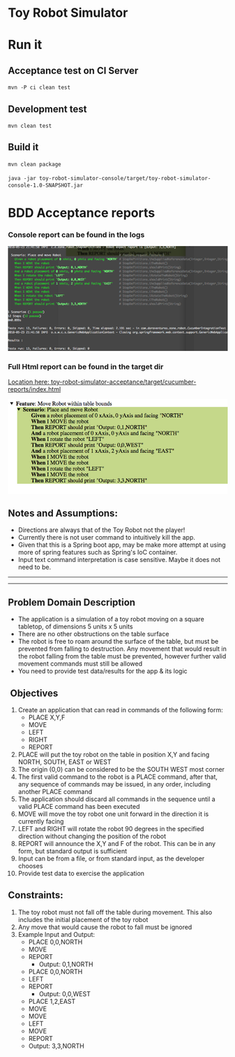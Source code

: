 # Toy Robot Simulator

# Run it

## Acceptance test on CI Server

    mvn -P ci clean test
    
## Development test

    mvn clean test
      
## Build it

    mvn clean package

    java -jar toy-robot-simulator-console/target/toy-robot-simulator-console-1.0-SNAPSHOT.jar


# BDD Acceptance reports

### Console report can be found in the logs

![Example Console Screenshot](bdd_pretty_console.png)

### Full Html report can be found in the target dir

[Location here: toy-robot-simulator-acceptance/target/cucumber-reports/index.html](toy-robot-simulator-acceptance/target/cucumber-reports/index.html)

![Example HTML Screenshot](bdd_pretty_html.png)


## Notes and Assumptions:

- Directions are always that of the Toy Robot not the player!
- Currently there is not user command to intuitively kill the app.
- Given that this is a Spring boot app, may be make more attempt at using more of spring features such as Spring's IoC container.
- Input text command interpretation is case sensitive.  Maybe it does not need to be. 

---

---


## Problem Domain Description

- The application is a simulation of a toy robot moving on a square tabletop, of dimensions 5 units x 5 units
- There are no other obstructions on the table surface
- The robot is free to roam around the surface of the table, but must be prevented from falling to destruction. Any movement that would result in the robot falling from the table must be prevented, however further valid movement commands must still be allowed
- You need to provide test data/results for the app & its logic


##  Objectives
1. Create an application that can read in commands of the following form:
    - PLACE X,Y,F
    - MOVE
    - LEFT
    - RIGHT
    - REPORT
1. PLACE will put the toy robot on the table in position X,Y and facing NORTH, SOUTH, EAST or WEST
1. The origin (0,0) can be considered to be the SOUTH WEST most corner
1. The first valid command to the robot is a PLACE command, after that, any sequence of commands may be issued, in any order, including another PLACE command
1. The application should discard all commands in the sequence until a valid PLACE command has been executed
1. MOVE will move the toy robot one unit forward in the direction it is currently facing
1. LEFT and RIGHT will rotate the robot 90 degrees in the specified direction without changing the position of the robot
1. REPORT will announce the X,Y and F of the robot. This can be in any form, but standard output is sufficient
1. Input can be from a file, or from standard input, as the developer chooses
1. Provide test data to exercise the application


## Constraints:

1. The toy robot must not fall off the table during movement. This also includes the initial placement of the toy robot
1. Any move that would cause the robot to fall must be ignored
1. Example Input and Output:
    - PLACE 0,0,NORTH
    - MOVE
    - REPORT
      - Output: 0,1,NORTH
    - PLACE 0,0,NORTH
    - LEFT
    - REPORT
      - Output: 0,0,WEST
    - PLACE 1,2,EAST
    - MOVE
    - MOVE
    - LEFT
    - MOVE
    - REPORT
    - Output: 3,3,NORTH
